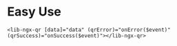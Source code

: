 # Easy Use
```<lib-ngx-qr [data]="data" (qrError)="onError($event)" (qrSuccess)="onSuccess($event)"></lib-ngx-qr>```
